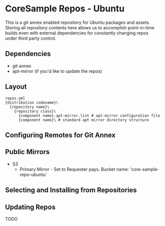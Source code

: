 CoreSample Repos - Ubuntu
=========================
This is a git annex enabled repository for Ubuntu packages and assets.
Storing all repository contents here allows us to accomplish point-in-time
builds even with external dependencies for constantly changing repos under
third party control.

Dependencies
------------
* git annex
* apt-mirror (if you'd like to update the repos)

Layout
------
```
repos.yml
{distribution codename}\
  {repository name}\
    {repository class}\
      {component name}.apt-mirror.list # apt-mirror configuration file
      {component name}\ # standard apt mirror directory structure
```

Configuring Remotes for Git Annex
---------------------------------

Public Mirrors
--------------
* S3
    * Primary Mirror - Set to Requester pays. Bucket name: 'core-sample-repo-ubuntu'

Selecting and Installing from Repositories
------------------------------------------

Updating Repos
--------------
TODO

